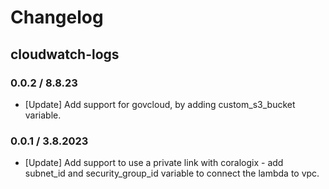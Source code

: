 # Changelog

## cloudwatch-logs

### 0.0.2 / 8.8.23
* [Update] Add support for govcloud, by adding custom_s3_bucket variable.

### 0.0.1 / 3.8.2023
* [Update] Add support to use a private link with coralogix - add subnet_id and security_group_id variable to connect the lambda to vpc.